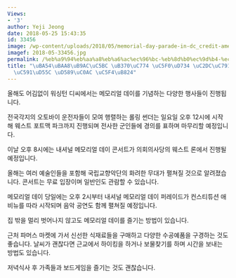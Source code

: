 ```yaml
---
Views:
- '3'
author: Yeji Jeong
date: 2018-05-25 15:43:35
id: 33456
image: /wp-content/uploads/2018/05/memorial-day-parade-in-dc_credit-american-veterans-center.jpg
imagef: 2018-05-33456.jpg
permalink: /%eb%a9%94%eb%aa%a8%eb%a6%ac%ec%96%bc-%eb%8d%b0%ec%9d%b4-%ec%97%b0%ed%9c%b4-%ec%8b%9c%ec%9e%91%eb%8b%a4%ec%96%91%ed%95%9c-%ed%96%89%ec%82%ac-%ec%97%b4%eb%a0%a4/
title: "\uBA54\uBAA8\uB9AC\uC5BC \uB370\uC774 \uC5F0\uD734 \uC2DC\uC791\u2026\uB2E4\
  \uC591\uD55C \uD589\uC0AC \uC5F4\uB824"
---
```


올해도 어김없이 워싱턴 디씨에서는 메모리얼 데이를 기념하는 다양한 행사들이 진행됩니다.

전국각지의 오토바이 운전자들이 모여 행렬하는 롤링 썬더는 일요일 오후 12시에 시작해 웨스트 포트맥 파크까지 진행되며 전사한 군인들에 경의를 표하며 마무리할 예정입니다.

이날 오후 8시에는 내셔널 메모리얼 데이 콘서트가 의회의사당의 웨스트 론에서 진행될 예정입니다.

올해는 여러 예술인들을 포함해 국립교향악단의 화려한 무대가 펼쳐질 것으로 알려졌습니다. 콘서트는 무료 입장이며 일반인도 관람할 수 있습니다.

메모리얼 데이 당일에는 오후 2시부터 내셔널 메모리얼 데이 퍼레이드가 컨스티튜션 애비뉴를 따라 시작되며 음악 공연도 함께 펼쳐질 예정입니다.

집 밖을 멀리 벗어나지 않고도 메모리얼 데이를 즐기는 방법이 있습니다.

근처 파머스 마켓에 가서 신선한 식재료들을 구매하고 다양한 수공예품을 구경하는 것도 좋습니다. 날씨가 괜찮다면 근교에서 하이킹을 하거나 보물찾기를 하며 시간을 보내는 방법도 있습니다.

저녁식사 후 가족들과 보드게임을 즐기는 것도 괜찮습니다.